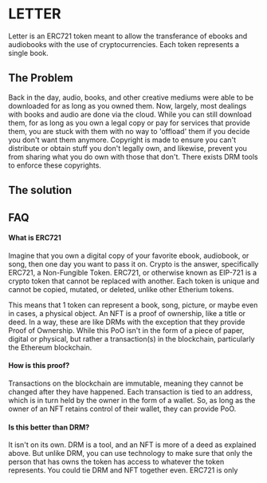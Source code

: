 # LETTER

Letter is an ERC721 token meant to allow the transferance of ebooks and audiobooks with the use of cryptocurrencies. Each token represents a single book.

## **The Problem**

Back in the day, audio, books, and other creative mediums were able to be downloaded for as long as you owned them. Now, largely, most dealings with books and audio are done via the cloud. While you can still download them, for as long as you own a legal copy or pay for services that provide them, you are stuck with them with no way to 'offload' them if you decide you don't want them anymore. Copyright is made to ensure you can't distribute or obtain stuff you don't legally own, and likewise, prevent you from sharing what you do own with those that don't. There exists DRM tools to enforce these copyrights.

## **The solution**


## **FAQ**

#### **What is ERC721**

Imagine that you own a digital copy of your favorite ebook, audiobook, or song, then one day you want to pass it on. Crypto is the answer, specifically ERC721, a Non-Fungible Token. ERC721, or otherwise known as EIP-721 is a crypto token that cannot be replaced with another. Each token is unique and cannot be copied, mutated, or deleted, unlike other Etherium tokens.

This means that 1 token can represent a book, song, picture, or maybe even in cases, a physical object. An NFT is a proof of ownership, like a title or deed. In a way, these are like DRMs with the exception that they provide Proof of Ownership. While this PoO isn't in the form of a piece of paper, digital or physical, but rather a transaction(s) in the blockchain, particularly the Ethereum blockchain.

#### **How is this proof?**

Transactions on the blockchain are immutable, meaning they cannot be changed after they have happened. Each transaction is tied to an address, which is in turn held by the owner in the form of a wallet. So, as long as the owner of an NFT retains control of their wallet, they can provide PoO.

#### **Is this better than DRM?**

It isn't on its own. DRM is a tool, and an NFT is more of a deed as explained above. But unlike DRM, you can use technology to make sure that only the person that has owns the token has access to whatever the token represents. You could tie DRM and NFT together even. ERC721 is only 